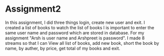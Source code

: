 # Assignment2
In this assignment, I did three things login, create new user and exit.
I created a list of books to watch the list of books I is important to enter the same user name and password which are stored in database.
For my assignment "Arsh is user name and Arshpreet is password".
I made 8 streams so that I can View all list of books, add new book, short the book by name, by auther, by price, get total of my books and exit.
